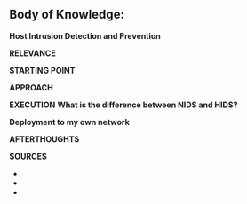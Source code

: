 ## Body of Knowledge: ##
__Host Intrusion Detection and Prevention__

__RELEVANCE__


__STARTING POINT__

__APPROACH__

__EXECUTION__
**What is the difference between NIDS and HIDS?**

**Deployment to my own network**


__AFTERTHOUGHTS__

__SOURCES__
- []()
- []()
- []()